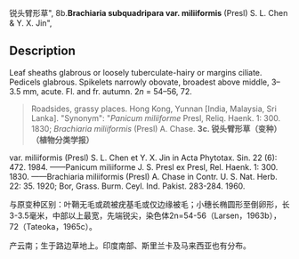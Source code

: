 锐头臂形草",
8b.**Brachiaria subquadripara var. miliiformis** (Presl) S. L. Chen & Y. X. Jin",

## Description
Leaf sheaths glabrous or loosely tuberculate-hairy or margins ciliate. Pedicels glabrous. Spikelets narrowly obovate, broadest above middle, 3–3.5 mm, acute. Fl. and fr. autumn. 2*n* = 54–56, 72.

> Roadsides, grassy places. Hong Kong, Yunnan [India, Malaysia, Sri Lanka].
  "Synonym": "*Panicum miliiforme* Presl, Reliq. Haenk. 1: 300. 1830; *Brachiaria miliiformis* (Presl) A. Chase.
**3c. 锐头臂形草（变种）（植物分类学报）**

var. miliiformis (Presl) S. L. Chen et Y. X. Jin in Acta Phytotax. Sin. 22 (6): 472. 1984. ——Panicum miliiforme J. S. Presl ex Presl, Rel. Haenk. 1: 300. 1830. ——Brachiaria miliiformis (Presl) A. Chase in Contr. U. S. Nat. Herb. 22: 35. 1920; Bor, Grass. Burm. Ceyl. Ind. Pakist. 283-284. 1960.

与原变种区别：叶鞘无毛或疏被疣基毛或仅边缘被毛；小穗长椭圆形至倒卵形，长3-3.5毫米，中部以上最宽，先端锐尖，染色体2n=54-56（Larsen，1963b），72（Tateoka，1965c）。

产云南；生于路边草地上。印度南部、斯里兰卡及马来西亚也有分布。
